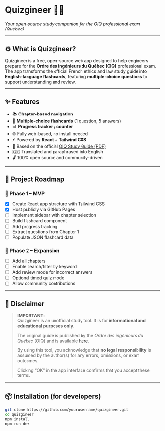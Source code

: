 # Quizgineer 🧠📘  
*Your open-source study companion for the OIQ professional exam (Quebec)*

---

## ⚙️ What is Quizgineer?

Quizgineer is a free, open-source web app designed to help engineers prepare for the **Ordre des ingénieurs du Québec (OIQ)** professional exam. The app transforms the official French ethics and law study guide into **English-language flashcards**, featuring **multiple-choice questions** to support understanding and review.

---

## ✨ Features

- 📚 **Chapter-based navigation**  
- 🧠 **Multiple-choice flashcards** (1 question, 5 answers)  
- 📊 **Progress tracker / counter**  
- 🌐 Fully web-based, no install needed  
- ⚡ Powered by **React** + **Tailwind CSS**  
- 📖 Based on the official [OIQ Study Guide (PDF)](https://www.oiq.qc.ca/wp-content/uploads/Guide_etude_examen_pro.pdf)  
- 🇬🇧 Translated and paraphrased into English  
- 🔓 100% open source and community-driven  

---

## 🚧 Project Roadmap

### 📍 Phase 1 – MVP  
- [x] Create React app structure with Tailwind CSS  
- [x] Host publicly via GitHub Pages  
- [ ] Implement sidebar with chapter selection  
- [ ] Build flashcard component  
- [ ] Add progress tracking  
- [ ] Extract questions from Chapter 1  
- [ ] Populate JSON flashcard data  

### 🚀 Phase 2 – Expansion  
- [ ] Add all chapters  
- [ ] Enable search/filter by keyword  
- [ ] Add review mode for incorrect answers  
- [ ] Optional timed quiz mode  
- [ ] Allow community contributions  

---

## 🛑 Disclaimer

> **IMPORTANT**:  
> Quizgineer is an unofficial study tool. It is for **informational and educational purposes only**.  
>  
> The original guide is published by the *Ordre des ingénieurs du Québec* (OIQ) and is available [here](https://www.oiq.qc.ca/wp-content/uploads/Guide_etude_examen_pro.pdf).  
>  
> By using this tool, you acknowledge that **no legal responsibility** is assumed by the author(s) for any errors, omissions, or exam outcomes.  
>  
> Clicking “OK” in the app interface confirms that you accept these terms.

---

## 📦 Installation (for developers)

```bash
git clone https://github.com/yourusername/quizgineer.git
cd quizgineer
npm install
npm run dev
